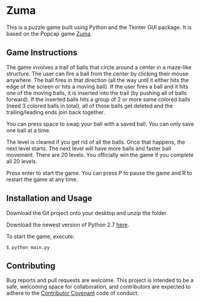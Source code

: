 # Zuma 

This is a puzzle game built using Python and the Tkinter GUI package. It is based on the Popcap game [Zuma](http://www.popcap.com/zuma).

## Game Instructions

The game involves a trail of balls that circle around a center in a maze-like
structure. The user can fire a ball from the center by clicking their mouse
anywhere. The ball fires in that direction (all the way until it either
hits the edge of the screen or hits a moving ball). If the user fires a ball
and it hits one of the moving balls, it is inserted into the trail (by pushing 
all of balls forward). If the inserted balls hits a group of 2 or more same 
colored balls (need 3 colored balls in total), all of those balls get deleted
and the trailing/leading ends join back together.

You can press space to swap your ball with a saved ball. You can only save
one ball at a time.

The level is cleared if you get rid of all the balls. Once that happens,
the next level starts. The next level will have more balls and faster ball
movement. There are 20 levels. You officially win the game if you complete all 
20 levels.

Press enter to start the game.
You can press P to pause the game and R to restart the game at any time.


## Installation and Usage

Download the Git project onto your desktop and unzip the folder.

Download the newest version of Python 2.7 [here](https://www.python.org/downloads/).

To start the game, execute:

    $ python main.py


## Contributing

Bug reports and pull requests are welcome. This project is intended to be a safe, welcoming space for collaboration, and contributors are expected to adhere to the [Contributor Covenant](http://contributor-covenant.org) code of conduct.